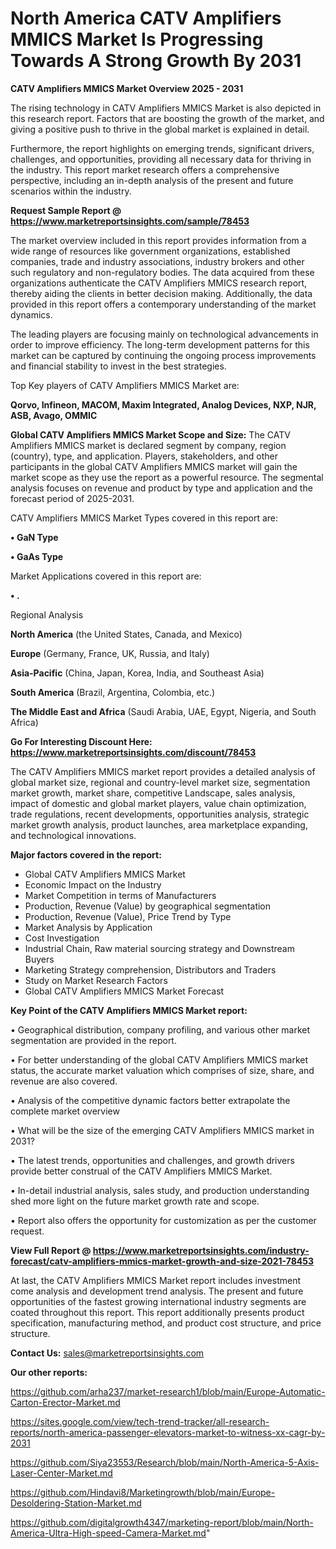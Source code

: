 # North America CATV Amplifiers MMICS Market Is Progressing Towards A Strong Growth By 2031

<Strong> CATV Amplifiers MMICS Market Overview 2025 - 2031</strong>

The rising technology in CATV Amplifiers MMICS Market is also depicted in this research report. Factors that are boosting the growth of the market, and giving a positive push to thrive in the global market is explained in detail.

Furthermore, the report highlights on emerging trends, significant drivers, challenges, and opportunities, providing all necessary data for thriving in the industry. This report market research offers a comprehensive perspective, including an in-depth analysis of the present and future scenarios within the industry.

<strong>Request Sample Report @ <a href=https://www.marketreportsinsights.com/sample/78453>https://www.marketreportsinsights.com/sample/78453</a></strong>

The market overview included in this report provides information from a wide range of resources like government organizations, established companies, trade and industry associations, industry brokers and other such regulatory and non-regulatory bodies. The data acquired from these organizations authenticate the CATV Amplifiers MMICS research report, thereby aiding the clients in better decision making. Additionally, the data provided in this report offers a contemporary understanding of the market dynamics.

The leading players are focusing mainly on technological advancements in order to improve efficiency. The long-term development patterns for this market can be captured by continuing the ongoing process improvements and financial stability to invest in the best strategies.

Top Key players of CATV Amplifiers MMICS Market are:

<strong>Qorvo, Infineon, MACOM, Maxim Integrated, Analog Devices, NXP, NJR, ASB, Avago, OMMIC</strong>

<strong><b>Global CATV Amplifiers MMICS Market Scope and Size:</b></strong>
The CATV Amplifiers MMICS market is declared segment by company, region (country), type, and application. Players, stakeholders, and other participants in the global CATV Amplifiers MMICS market will gain the market scope as they use the report as a powerful resource. The segmental analysis focuses on revenue and product by type and application and the forecast period of 2025-2031.

CATV Amplifiers MMICS Market Types covered in this report are:

<strong>• GaN Type

• GaAs Type</strong>

Market Applications covered in this report are:

<strong>• .</strong> 

Regional Analysis

<strong>North America</strong> (the United States, Canada, and Mexico)

<strong>Europe</strong> (Germany, France, UK, Russia, and Italy)

<strong>Asia-Pacific</strong> (China, Japan, Korea, India, and Southeast Asia)

<strong>South America</strong> (Brazil, Argentina, Colombia, etc.)

<strong>The Middle East and Africa</strong> (Saudi Arabia, UAE, Egypt, Nigeria, and South Africa)

<strong>Go For Interesting Discount Here: <a href=https://www.marketreportsinsights.com/discount/78453>https://www.marketreportsinsights.com/discount/78453</a></strong>

The CATV Amplifiers MMICS market report provides a detailed analysis of global market size, regional and country-level market size, segmentation market growth, market share, competitive Landscape, sales analysis, impact of domestic and global market players, value chain optimization, trade regulations, recent developments, opportunities analysis, strategic market growth analysis, product launches, area marketplace expanding, and technological innovations.

<strong><b>Major factors covered in the report:</b></strong>
<ul>
  <li>Global CATV Amplifiers MMICS Market </li>
  <li>Economic Impact on the Industry</li>
  <li>Market Competition in terms of Manufacturers</li>
  <li>Production, Revenue (Value) by geographical segmentation</li>
  <li>Production, Revenue (Value), Price Trend by Type</li>
  <li>Market Analysis by Application</li>
  <li>Cost Investigation</li>
  <li>Industrial Chain, Raw material sourcing strategy and Downstream Buyers</li>
  <li>Marketing Strategy comprehension, Distributors and Traders</li>
  <li>Study on Market Research Factors</li>
  <li>Global CATV Amplifiers MMICS Market Forecast</li>
</ul>

<strong><b>Key Point of the CATV Amplifiers MMICS Market report:</b></strong>

• Geographical distribution, company profiling, and various other market segmentation are provided in the report.

• For better understanding of the global CATV Amplifiers MMICS market status, the accurate market valuation which comprises of size, share, and revenue are also covered.

• Analysis of the competitive dynamic factors better extrapolate the complete market overview

• What will be the size of the emerging CATV Amplifiers MMICS market in 2031?

• The latest trends, opportunities and challenges, and growth drivers provide better construal of the CATV Amplifiers MMICS Market.

• In-detail industrial analysis, sales study, and production understanding shed more light on the future market growth rate and scope.

• Report also offers the opportunity for customization as per the customer request.

<strong><b>View Full Report @ <a href=https://www.marketreportsinsights.com/industry-forecast/catv-amplifiers-mmics-market-growth-and-size-2021-78453>https://www.marketreportsinsights.com/industry-forecast/catv-amplifiers-mmics-market-growth-and-size-2021-78453</a></b></strong>


At last, the CATV Amplifiers MMICS Market report includes investment come analysis and development trend analysis. The present and future opportunities of the fastest growing international industry segments are coated throughout this report. This report additionally presents product specification, manufacturing method, and product cost structure, and price structure.

<strong>Contact Us:</strong>
sales@marketreportsinsights.com

<strong>Our other reports:</strong>

<a href=https://github.com/arha237/market-research1/blob/main/Europe-Automatic-Carton-Erector-Market.md>https://github.com/arha237/market-research1/blob/main/Europe-Automatic-Carton-Erector-Market.md</a>

<a href=https://sites.google.com/view/tech-trend-tracker/all-research-reports/north-america-passenger-elevators-market-to-witness-xx-cagr-by-2031>https://sites.google.com/view/tech-trend-tracker/all-research-reports/north-america-passenger-elevators-market-to-witness-xx-cagr-by-2031</a>

<a href=https://github.com/Siya23553/Research/blob/main/North-America-5-Axis-Laser-Center-Market.md>https://github.com/Siya23553/Research/blob/main/North-America-5-Axis-Laser-Center-Market.md</a>

<a href=https://github.com/Hindavi8/Marketingrowth/blob/main/Europe-Desoldering-Station-Market.md>https://github.com/Hindavi8/Marketingrowth/blob/main/Europe-Desoldering-Station-Market.md</a>

<a href=https://github.com/digitalgrowth4347/marketing-report/blob/main/North-America-Ultra-High-speed-Camera-Market.md>https://github.com/digitalgrowth4347/marketing-report/blob/main/North-America-Ultra-High-speed-Camera-Market.md</a>"
